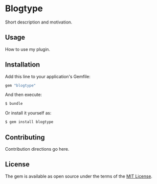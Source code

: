 # Blogtype
Short description and motivation.

## Usage
How to use my plugin.

## Installation
Add this line to your application's Gemfile:

```ruby
gem "blogtype"
```

And then execute:
```bash
$ bundle
```

Or install it yourself as:
```bash
$ gem install blogtype
```

## Contributing
Contribution directions go here.

## License
The gem is available as open source under the terms of the [MIT License](https://opensource.org/licenses/MIT).
